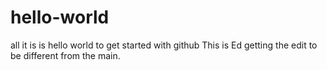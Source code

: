# hello-world
all it is is hello world to get started with github
This is Ed getting the edit to be different from the main.  
